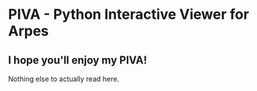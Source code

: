 # PIVA - Python Interactive Viewer for Arpes

## I hope you'll enjoy my PIVA!


Nothing else to actually read here.
